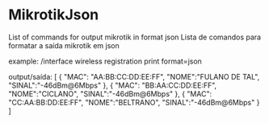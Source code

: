# MikrotikJson

List of commands for output mikrotik in format json
Lista de comandos para formatar a saída mikrotik em json

example: /interface wireless registration print format=json

output/saída:
[
   {
   "MAC": "AA:BB:CC:DD:EE:FF",
   "NOME":"FULANO DE TAL",
   "SINAL":"-46dBm@6Mbps"
   },
   {
   "MAC": "BB:AA:CC:DD:EE:FF",
   "NOME":"CICLANO",
   "SINAL":"-46dBm@6Mbps"
   },
   {
   "MAC": "CC:AA:BB:DD:EE:FF",
   "NOME":"BELTRANO",
   "SINAL":"-46dBm@6Mbps"
   }
]
   
      
